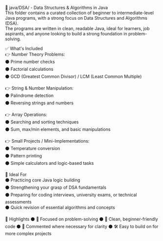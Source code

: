 📁 java/DSA/ - Data Structures & Algorithms in Java <br>
This folder contains a curated collection of beginner to intermediate-level Java programs, with a strong focus on Data Structures and Algorithms (DSA). <br>
The programs are written in clean, readable Java, ideal for learners, job aspirants, and anyone looking to build a strong foundation in problem-solving.<br>

✅ What's Included<br>
👉 Number Theory Problems:<br>
⚫ Prime number checks<br>
⚫ Factorial calculations<br>
⚫ GCD (Greatest Common Divisor) / LCM (Least Common Multiple)<br>

👉 String & Number Manipulation:<br>
⚫ Palindrome detection<br>
⚫ Reversing strings and numbers<br>

👉 Array Operations:<br>
⚫ Searching and sorting techniques<br>
⚫ Sum, max/min elements, and basic manipulations<br>

👉 Small Projects / Mini-Implementations:<br>
⚫ Temperature conversion<br>
⚫ Pattern printing<br>
⚫ Simple calculators and logic-based tasks<br>

🎯 Ideal For<br>
⚫ Practicing core Java logic building<br>
⚫ Strengthening your grasp of DSA fundamentals<br>
⚫ Preparing for coding interviews, university exams, or technical assessments<br>
⚫ Quick revision of essential algorithms and concepts<br>

📌 Highlights
⚫ 🧠 Focused on problem-solving
⚫ 🧼 Clean, beginner-friendly code
⚫ 📘 Commented where necessary for clarity
⚫ 🛠️ Easy to build on for more complex projects
